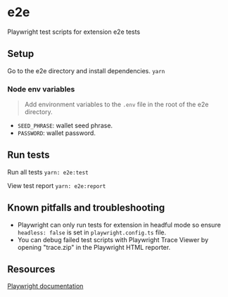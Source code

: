 # e2e

Playwright test scripts for extension e2e tests

## Setup

Go to the e2e directory and install dependencies.
`yarn`

### Node env variables

> Add environment variables to the `.env` file in the root of the e2e directory.

- `SEED_PHRASE`: wallet seed phrase.
- `PASSWORD`: wallet password.

## Run tests

Run all tests
`yarn: e2e:test`

View test report
`yarn: e2e:report`

## Known pitfalls and troubleshooting

- Playwright can only run tests for extension in headful mode so ensure `headless: false` is set in `playwright.config.ts` file.
- You can debug failed test scripts with Playwright Trace Viewer by opening "trace.zip" in the Playwright HTML reporter.

## Resources

[Playwright documentation](https://playwright.dev/docs/intro)